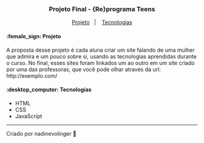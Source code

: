 <h3 align="center"> 
	Projeto Final - {Re}programa Teens
</h3>
<p align="center"> 
  <a href="#female_sign">Projeto</a>&nbsp;&nbsp;&nbsp;|&nbsp;&nbsp;&nbsp;
  <a href="#retecnologias">Tecnologias</a>

</p>
<h4>:female_sign: Projeto </h4>

<p> A proposta desse projeto é cada aluna criar um site falando de uma mulher que admira e um pouco sobre si, usando as tecnologias aprendidas durante o curso. No final, esses sites foram linkados um ao outro em um site criado por uma das professoras, que você pode olhar através da url: http://exemplo.com/
</p>
<h4>:desktop_computer: Tecnologias </h4>

- HTML
- CSS
- JavaScript

  
---
Criado por nadinevolinger :crescent_moon:
